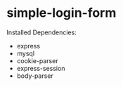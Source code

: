 # simple-login-form

Installed Dependencies:
- express 
- mysql 
- cookie-parser 
- express-session 
- body-parser
